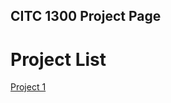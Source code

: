 ## CITC 1300 Project Page

<h1>Project List</h1>

<a href="project1/index.html" target="_blank">Project 1</a>